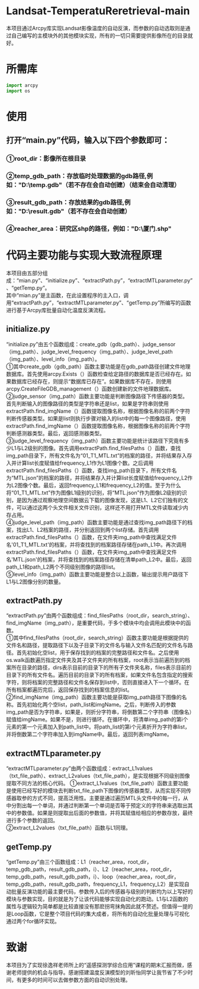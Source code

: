 # Landsat-TemperatuReretrieval-main
本项目通过Arcpy库实现Landsat影像温度的自动反演，而参数的自动选取则是通过自己编写的主模块外的其他模块实现，所有的一切只需要提供影像所在的目录就好。
# 所需库
``` python
import arcpy
import os
``` 
# 使用
## 打开“main.py”代码，输入以下四个参数即可：
### ①root_dir：影像所在根目录
### ②temp_gdb_path：存放临时处理数据的gdb路径,例如："D:\temp.gdb"（若不存在会自动创建）（结束会自动清理）
### ③result_gdb_path：存放结果的gdb路径,例如："D:\result.gdb"（若不存在会自动创建）
### ④reacher_area：研究区shp的路径，例如："D:\厦门.shp"
# 代码主要功能与实现大致流程原理
本项目由五部分组成：“mian.py”、“initialize.py”、“extractPath.py”，“extractMTLparameter.py”、“getTemp.py”。  
其中“mian.py”是主函数，在此设置程序的主入口，调用“extractPath.py”，“extractMTLparameter.py”、“getTemp.py”所编写的函数进行基于Arcpy库批量自动化温度反演流程。
## initialize.py
“initialize.py”由五个函数组成：create_gdb（gdb_path）、judge_sensor（img_path）、judge_level_frequency（img_path）、judge_level_path（img_path）、level_info（img_path）。  
  ①其中create_gdb（gdb_path）函数主要功能是在gdb_path路径创建文件地理数据库。首先使用arcpy.Exists（）函数检查给定路径的数据库是否已经存在。如果数据库已经存在，则提示“数据库已存在”。如果数据库不存在，则使用arcpy.CreateFileGDB_management（）函数创建新的文件地理数据库。  
  ②judge_sensor（img_path）函数主要功能是判断图像路径下传感器的类型。首先判断输入的图像路径的类型是字符串还是list，如果是字符串则使用extractPath.find_imgName（）函数提取图像名称，根据图像名称的前两个字符判断传感器类型。如果是list则执行步骤对输入的list中的每一个图像路径，使用extractPath.find_imgName（）函数提取图像名称，根据图像名称的前两个字符判断感测器类型。最后，返回感测器类型。  
  ③judge_level_frequency（img_path）函数主要功能是统计该路径下究竟有多少L1与L2级别的图像。首先调用extractPath.find_filesPaths（）函数，查找img_path目录下，所有文件名为“01_T1_MTL.txt”的档案的路径，并将结果存入存入并计算list长度赋值给frequency_L1作为L1图像个数。之后调用extractPath.find_filesPaths（）函数，查找img_path目录下，所有文件名为“MTL.json”的档案的路径，并将结果存入并计算list长度赋值给frequency_L2作为L2图像个数。最后，返回frequency_L1和frequency_L2的值。至于为什么将“01_T1_MTL.txt”作为图像L1级别的识别，将“MTL.json”作为图像L2级别的识别，是因为通过观察地理空间数据云下载的图像发现，这是L1、L2它们独有的文件，可以通过这两个头文件相关文件识别，这样还不用打开MTL文件读取减少内存占用。  
  ④judge_level_path（img_path）函数主要功能是通过查找img_path路径下的档案，找出L1、L2档案的路径，并分别返回到两个list存储。首先调用extractPath.find_filesPaths（）函数，在文件夹img_path中查找满足文件名'01_T1_MTL.txt'的档案，并将查找到的档案路径存储在path_L1中。再次调用extractPath.find_filesPaths（）函数，在文件夹img_path中查找满足文件名'MTL.json'的档案，并将查找到的档案路径存储在清单path_L2中。最后，返回path_L1和path_L2两个不同级别图像的路径list。  
  ⑤level_info（img_path）函数主要功能是整合以上函数，输出提示用户路径下L1与L2图像分别的数量。  
## extractPath.py
“extractPath.py”由两个函数组成：find_filesPaths（root_dir，search_string）、find_imgName（img_path），是重要代码，于多个模块中均会调用此模块中的函数。  
  ①其中find_filesPaths（root_dir，search_string）函数主要功能是根据提供的文件名和路径，提取路径下以及子目录下的文件名与输入文件名匹配的文件名与路径。首先初始化空list，用于保存找到的档案的完整路径和文件名。之后使用os.walk函数遍历指定文件夹及其子文件夹的所有档案，root表示当前遍历到的档案所在目录的路径，dirs表示目前的目录下的所有子文件夹名称，files表示目前的目录下的所有文件名。遍历目前的目录下的所有档案，如果文件名包含指定的搜索字符，则将档案的完整路径和文件名保存到list中，否则直接进入下一个循环。在所有档案都遍历完后，返回保存找到的档案信息的list。  
  ②find_imgName（img_path）函数主要功能是获取img_path路径下图像的名称。首先初始化两个空list，path_list和imgName。之后，判断传入的参数img_path是否为字符串，如果是，则折分字符串，将倒数第二个字符串（图像名）赋值给imgName。如果不是，则进行循环。在循环中，将清单img_path的第i个元素的第一个元素加入到path_list中。将path_list的第i个元素折开为字符串list，并将倒数第二个字符串加入到imgName中。最后，返回列表imgName。  
## extractMTLparameter.py
“extractMTLparameter.py”由两个函数组成：extract_L1values（txt_file_path）、extract_L2values（txt_file_path），是实现根据不同级别图像提取不同方法的核心代码。
  ①extract_L1values（txt_file_path）函数主要功能是使用已经写好的模块去判断txt_file_path下图像的传感器类型，从而实现不同传感器取参的方式不同，提高泛用性。主要是通过遍历MTL头文件中的每一行，从中分割出每一个单词，并通过判断第一个单词是否等于预定义的字符串来选取出其中的参数值。如果是则提取出后面的参数值，并将其赋值给相应的参数存放，最终进行多个参数的返回。  
  ②extract_L2values（txt_file_path）函数与L1同理。
## getTemp.py
“getTemp.py”由三个函数组成：L1（reacher_area，root_dir，temp_gdb_path，result_gdb_path，i）、L2（reacher_area，root_dir，temp_gdb_path，result_gdb_path，i）、loop（reacher_area，root_dir，temp_gdb_path，result_gdb_path，frequency_L1，frequency_L2）是实现自动批量反演功能的最主要代码，参数传入后的传感器与级别的判断均为以上写好的模块与参数实现，目的就是为了让该代码能够实现自动化的跑动。L1与L2函数的属性与逻辑较为简单都是比较直接没有那麽拐弯抹角因此就不赘述。但值得一提的是Loop函数，它是整个项目代码的集大成者，将所有的自动化批量处理与可视化通过两个for循环实现。
# 致谢
本项目为了实现徐逸祥老师所上的“遥感探测学综合应用”课程的期末汇报而做，感谢老师提供的机会与指导。感谢搭建温度反演模型的刘昕怡同学让我节省了不少时间，有更多的时间可以去做参数方面的自动识别处理。
